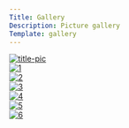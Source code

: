 ```yaml
---
Title: Gallery
Description: Picture gallery
Template: gallery
---
```


<div class="pic-box gallery-title">
    <a href="image/trees-g80c9201ea_1920.png">
        <picture>
            <source media="(min-width: 767px)" srcset="image/trees-g80c9201ea_1920.png?h=315&stretch&save-as=jpg&q=50">
            <img src="image/trees-g80c9201ea_1920.png?w=100%&save-as=jpg&q=50" alt="title-pic">
        </picture>
    </a>
</div>

<div class="pic-box pic1">
    <a href="image/nature-g8ac3eaad8_1920.jpg">
        <picture>
            <source media="(min-width: 767px)" srcset="image/nature-g8ac3eaad8_1920.jpg?h=980&stretch&q=70">
            <img src="image/nature-g8ac3eaad8_1920.jpg?w=100%&q=70" alt="1">
        </picture>
    <a>
</div>

<div class="pic-box pic2">
    <a href="image/pine-g28867f8de_1920.jpg">
        <picture>
            <source media="(min-width: 767px)" srcset="image/pine-g28867f8de_1920.jpg?h=980&stretch&q=70">
            <img src="image/pine-g28867f8de_1920.jpg?w=100%&q=70" alt="2">
        </picture>
    </a>
</div>

<div class="pic-box pic3">
    <a href="image/bird-g6f2442d00_1920.jpg">
        <picture>
            <source media="(min-width: 767px)" srcset="image/bird-g6f2442d00_1920.jpg?h=980&stretch&q=70">
            <img src="image/bird-g6f2442d00_1920.jpg?w=100%&q=70" alt="3">
        </picture>
    </a>
</div>

<div class="pic-box pic4">
    <a href="image/trees2-gc872af1b8_1920.jpg">
        <picture>
            <source media="(min-width: 767px)" srcset="image/trees2-gc872af1b8_1920.jpg?h=1000&stretch&q=70">
            <img src="image/trees2-gc872af1b8_1920.jpg?w=100%&q=70" alt="4">
        </picture>
    </a>
</div>

<div class="pic-box pic5">
    <a href="image/fir-branch-gf5f67ccd9_1920.jpg">
        <picture>
            <source media="(min-width: 767px)" srcset="image/fir-branch-gf5f67ccd9_1920.jpg?h=655&stretch&q=70">
            <img src="image/fir-branch-gf5f67ccd9_1920.jpg?w=100%&q=70" alt="5">
        </picture>
    </a>
</div>

<div class="pic-box pic6">
    <a href="image/winter-gb6f19b961_1920.jpg">
        <picture>
            <source media="(min-width: 767px)" srcset="image/winter-gb6f19b961_1920.jpg?h=1000&stretch&q=70">
            <img src="image/winter-gb6f19b961_1920.jpg?w=100%&q=70" alt="6">
        </picture>
    </a>
</div>
